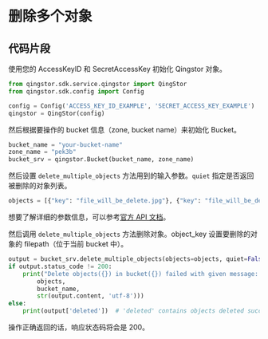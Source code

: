 # 删除多个对象

## 代码片段

使用您的 AccessKeyID 和 SecretAccessKey 初始化 Qingstor 对象。

```python
from qingstor.sdk.service.qingstor import QingStor
from qingstor.sdk.config import Config

config = Config('ACCESS_KEY_ID_EXAMPLE', 'SECRET_ACCESS_KEY_EXAMPLE')
qingstor = QingStor(config)
```

然后根据要操作的 bucket 信息（zone, bucket name）来初始化 Bucket。

```python
bucket_name = "your-bucket-name"
zone_name = "pek3b"
bucket_srv = qingstor.Bucket(bucket_name, zone_name)
```

然后设置 `delete_multiple_objects` 方法用到的输入参数。`quiet` 指定是否返回被删除的对象列表。

```python
objects = [{"key": "file_will_be_delete.jpg"}, {"key": "file_will_be_delete.zip"}]
```

想要了解详细的参数信息，可以参考[官方 API 文档](https://docs.qingcloud.com/qingstor/api/bucket/delete_multiple)。

然后调用 `delete_multiple_objects` 方法删除对象。object_key 设置要删除的对象的 filepath（位于当前 bucket 中）。

```python
output = bucket_srv.delete_multiple_objects(objects=objects, quiet=False)
if output.status_code != 200:
    print("Delete objects({}) in bucket({}) failed with given message: {}".format(
        objects,
        bucket_name,
        str(output.content, 'utf-8')))
else:
    print(output['deleted'])  # 'deleted' contains objects deleted successfully.
```

操作正确返回的话，响应状态码将会是 200。
